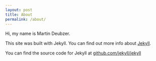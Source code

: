 ```yaml
---
layout: post
title: About
permalink: /about/
---
```


Hi, my name is Martin Deubzer.



This site was built with Jekyll. You can find out more info about [Jekyll](http://jekyllrb.com/).

You can find the source code for Jekyll at [github.com/jekyll/jekyll](https://github.com/jekyll/jekyll)
